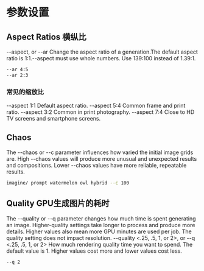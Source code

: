 # 参数设置

## Aspect Ratios 横纵比
--aspect, or --ar Change the aspect ratio of a generation.The default aspect ratio is 1:1.--aspect must use whole numbers. Use 139:100 instead of 1.39:1.

```bash
--ar 4:5
--ar 2:3
```

### 常见的缩放比
--aspect 1:1 Default aspect ratio.
--aspect 5:4 Common frame and print ratio.
--aspect 3:2 Common in print photography.
--aspect 7:4 Close to HD TV screens and smartphone screens.

## Chaos
The --chaos or --c parameter influences how varied the initial image grids are. High --chaos values will produce more unusual and unexpected results and compositions. Lower --chaos values have more reliable, repeatable results.

```bash
imagine/ prompt watermelon owl hybrid --c 100
```

## Quality GPU生成图片的耗时
The --quality or --q parameter changes how much time is spent generating an image. Higher-quality settings take longer to process and produce more details. Higher values also mean more GPU minutes are used per job. The quality setting does not impact resolution.
--quality <.25, .5, 1, or 2>, or --q <.25, .5, 1, or 2> How much rendering quality time you want to spend. The default value is 1. Higher values cost more and lower values cost less.

```bash
--q 2
```

